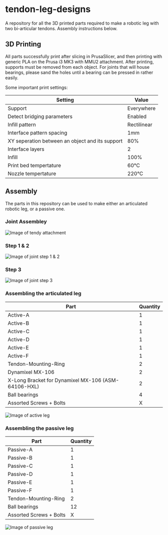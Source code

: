 # tendon-leg-designs
A repository for all the 3D printed parts required to make a robotic leg with two bi-articular tendons. Assembly instructions below.

## 3D Printing
All parts successfully print after slicing in PrusaSlicer, and then printing with generic PLA on the Prusa i3 MK3 with MMU2 attachment. After printing, supports must be removed from each object. For joints that will house bearings, please sand the holes until a bearing can be pressed in rather easily.

Some important print settings:

| Setting | Value |
| --- | --- |
| Support | Everywhere |
| Detect bridging parameters | Enabled |
| Infill pattern | Rectilinear |
| Interface pattern spacing | 1mm |
| XY seperation between an object and its support | 80% |
| Interface layers | 2 |
| Infill | 100% |
| Print bed tempertature | 60°C |
| Nozzle tempertature | 220°C |

## Assembly
The parts in this repository can be used to make either an articulated robotic leg, or a passive one.

### Joint Assembley
![Image of tendy attachment](https://github.com/c3polab/tendon-leg-designs/blob/master/Images/Attatched-Tendon_small.png)

### Step 1 & 2
![Image of joint step 1 & 2](https://github.com/c3polab/tendon-leg-designs/blob/master/Images/Assembley-Joint-Step-1_small.png)

### Step 3
![Image of joint step 3](https://github.com/c3polab/tendon-leg-designs/blob/master/Images/Assembley-Joint-Step-2_small.png)

### Assembling the articulated leg
| Part | Quantity |
| --- | --- |
| Active-A | 1 |
| Active-B | 1 |
| Active-C | 1 |
| Active-D | 1 |
| Active-E | 1 |
| Active-F | 1 |
| Tendon-Mounting-Ring | 2 |
| Dynamixel MX-106 | 2 |
| X-Long Bracket for Dynamixel MX-106 (ASM-64106-HXL) | 2 |
| Ball bearings | 4 |
| Assorted Screws + Bolts | X |

![Image of active leg](https://github.com/c3polab/tendon-leg-designs/blob/master/Images/Active-Assembley_small.png)

### Assembling the passive leg
| Part | Quantity |
| --- | --- |
| Passive-A | 1 |
| Passive-B | 1 |
| Passive-C | 1 |
| Passive-D | 1 |
| Passive-E | 1 |
| Passive-F | 1 |
| Tendon-Mounting-Ring | 2 |
| Ball bearings | 12 |
| Assorted Screws + Bolts | X |

![Image of passive leg](https://github.com/c3polab/tendon-leg-designs/blob/master/Images/Assembley-Passive_small.png)
